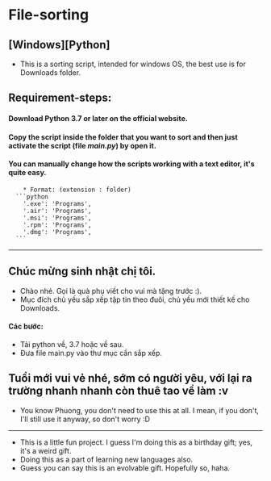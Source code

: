 # File-sorting 
[Windows][Python]
--------------------------------------
* This is a sorting script, intended for windows OS, the best use is for Downloads folder.

## Requirement-steps:
  #### Download Python 3.7 or later on the official website.
  #### Copy the script inside the folder that you want to sort and then just activate the script (file ***main.py***) by open it.
  #### You can manually change how the scripts working with a text editor, it's quite easy.
  		* Format: (extension : folder)
	  ```python
		'.exe': 'Programs',
		'.air': 'Programs',
		'.msi': 'Programs',
		'.rpm': 'Programs',
		'.dmg': 'Programs',
	  ```
------------------------------------
## Chúc mừng sinh nhật chị tôi.
  * Chào nhé. Gọi là quà phụ viết cho vui mà tặng trước :). 
  * Mục đích chủ yếu sắp xếp tập tin theo đuôi, chủ yếu mới thiết kế cho Downloads.

  #### Các bước:
  * Tải python về, 3.7 hoặc về sau. 
  * Đưa file main.py vào thư mục cần sắp xếp.

## Tuổi mới vui vẻ nhé, sớm có người yêu, với lại ra trường nhanh nhanh còn thuê tao về làm :v
* You know Phuong, you don't need to use this at all. I mean, if you don't, I'll still use it anyway, so don't worry :D
------------------------------------
* This is a little fun project. I guess I'm doing this as a birthday gift; yes, it's a weird gift.
* Doing this as a part of learning new languages also.
* Guess you can say this is an evolvable gift. Hopefully so, haha.
